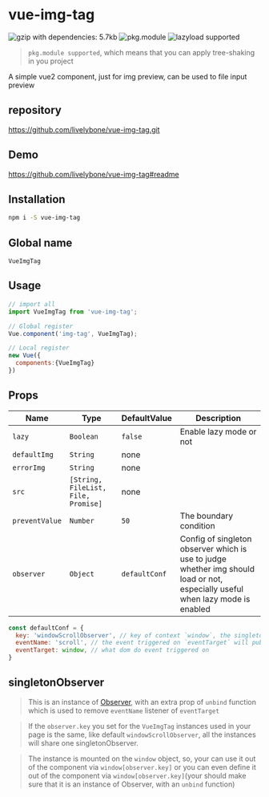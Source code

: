 # vue-img-tag
![gzip with dependencies: 5.7kb](https://img.shields.io/badge/gzip--with--dependencies-5.7kb-brightgreen.svg "gzip with dependencies: 5.7kb")
![pkg.module](https://img.shields.io/badge/pkg.module-supported-blue.svg "pkg.module")
![lazyload supported](https://img.shields.io/badge/lazyload-supported-green.svg "lazyload supported")

> `pkg.module supported`, which means that you can apply tree-shaking in you project

A simple vue2 component, just for img preview, can be used to file input preview

## repository
https://github.com/livelybone/vue-img-tag.git

## Demo
https://github.com/livelybone/vue-img-tag#readme


## Installation
```bash
npm i -S vue-img-tag
```

## Global name
`VueImgTag`

## Usage
```js
// import all
import VueImgTag from 'vue-img-tag';

// Global register
Vue.component('img-tag', VueImgTag);

// Local register
new Vue({
  components:{VueImgTag}
})
```

## Props
| Name              | Type                                      | DefaultValue         | Description  |
| ----------------- | ----------------------------------------- | -------------------- | ------------ |
| `lazy`            | `Boolean`                                 | `false`              | Enable lazy mode or not |
| `defaultImg`      | `String`                                  | none                 |  |
| `errorImg`        | `String`                                  | none                 |  |
| `src`             | `[String, FileList, File, Promise]`       | none                 |  |
| `preventValue`    | `Number`                                  | `50`                 | The boundary condition |
| `observer`        | `Object`                                  | `defaultConf`        | Config of singleton observer which is use to judge whether img should load or not, especially useful when lazy mode is enabled |

```js
const defaultConf = {
  key: 'windowScrollObserver', // key of context `window`, the singleton observer will be window[key]
  eventName: 'scroll', // the event triggered on `eventTarget` will publish a data to the subscribers of singleton observer, so that we can judge whether img should load or not
  eventTarget: window, // what dom do event triggered on
}
```

## singletonObserver
> This is an instance of [Observer](https://github.com/livelybone/simple-observer/blob/master/src/index.js),
> with an extra prop of `unbind` function which is used to remove `eventName` listener of `eventTarget`

> If the `observer.key` you set for the `VueImgTag` instances used in your page is the same, like default `windowScrollObserver`, all the instances will share one singletonObserver. 

> The instance is mounted on the `window` object, so, your can use it out of the component via `window[observer.key]`
> or you can even define it out of the component via `window[observer.key]`(your should make sure that it is an instance of Observer, with an `unbind` function)
